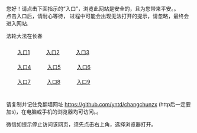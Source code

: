您好！请点击下面指示的“入口”，浏览此网站是安全的，且为您带来平安。。 <br/>
点击入口后，请耐心等待， 过程中可能会出现无法打开的提示，请忽略，最终会进入网站. </br>

法轮大法在长春<br/>
<div style="padding:10px"><a style="margin:20px" target="_blank" href="https://dl70jafowh4uy.cloudfront.net/2Qpsp?gvgtswme" id="ccLink1" rel="nofollow">入口1</a> <a target="_blank" style="margin:20px" href="https://d16f4zsx7wev1l.cloudfront.net/2Qpsp?lddpqnk" id="ccLink2" rel="nofollow">入口2</a> <a style="margin:20px" target="_blank" href="https://d26869hqyefxn9.cloudfront.net/2Qpsp?dtqockq" id="ccLink3" rel="nofollow">入口3</a></div>

<div style="padding:10px" ><a style="margin:20px" target="_blank" href="https://dl70jafowh4uy.cloudfront.net/2Qpsp?gvgtswme" id="ccLink4" rel="nofollow">入口4</a> <a style="margin:20px" href="https://d16f4zsx7wev1l.cloudfront.net/2Qpsp?lddpqnk" target="_blank" id="ccLink5" rel="nofollow">入口5</a> <a style="margin:20px" href="https://d26869hqyefxn9.cloudfront.net/2Qpsp?dtqockq" target="_blank" id="ccLink6" rel="nofollow">入口6</a></div>

<div style="padding:10px"><a style="margin:20px" target="_blank" href="https://dl70jafowh4uy.cloudfront.net/2Qpsp?gvgtswme" id="ccLink7" rel="nofollow">入口7</a> <a style="margin:20px" href="https://d16f4zsx7wev1l.cloudfront.net/2Qpsp?lddpqnk" target="_blank" id="ccLink8" rel="nofollow">入口8</a> <a style="margin:20px" target="_blank" href="https://d26869hqyefxn9.cloudfront.net/2Qpsp?dtqockq" id="ccLink9" rel="nofollow">入口9</a></div>

<br/>



请复制并记住免翻墙网址 https://github.com/yntd/changchunzx (http后一定要加s)，在电脑或手机的浏览器均可访问。。<br/>

微信如提示停止访问该网页，须先点击右上角，选择浏览器打开。
